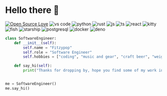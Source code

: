 # Hello there 🤙

[![Open Source Love](https://badges.frapsoft.com/os/v1/open-source.svg?v=102)](https://github.com/ellerbrock/open-source-badge/)
![vs code](https://img.shields.io/badge/Editor-VS_Code-informational?style=flat&logo=visual-studio-code&logoColor=white&color=6aa6f8)
![python](https://img.shields.io/badge/Code-Python-informational?style=flat&logo=python&logoColor=white&color=6aa6f8)
![rust](https://img.shields.io/badge/Code-Rust-informational?style=flat&logo=rust&logoColor=white&color=6aa6f8)
![js](https://img.shields.io/badge/Code-JavaScript-informational?style=flat&logo=javascript&logoColor=white&color=6aa6f8)
![ts](https://img.shields.io/badge/Code-TypeScript-informational?style=flat&logo=typescript&logoColor=white&color=6aa6f8)
![react](https://img.shields.io/badge/Code-React-informational?style=flat&logo=react&logoColor=white&color=6aa6f8)
![kitty](https://img.shields.io/badge/TTY-Kitty-informational?style=flat&logo=gnu-bash&logoColor=white&color=6aa6f8)
![fish](https://img.shields.io/badge/Shell-Fish-informational?style=flat&logo=gnu-bash&logoColor=white&color=6aa6f8)
![starship](https://img.shields.io/badge/Prompt-Starship-informational?style=flat&logo=gnu-bash&logoColor=white&color=6aa6f8)
![postgresql](https://img.shields.io/badge/Tools-PostgreSQL-informational?style=flat&logo=postgresql&logoColor=white&color=6aa6f8)
![docker](https://img.shields.io/badge/Tools-Docker-informational?style=flat&logo=docker&logoColor=white&color=6aa6f8)
![deno](https://img.shields.io/badge/Tools-Deno-informational?style=flat&logo=deno&logoColor=white&color=6aa6f8)

<!-- ![](https://img.shields.io/badge/OS-Linux-informational?style=flat&logo=linux&logoColor=white&color=6aa6f8) -->

```python
class SoftwareEngineer:
    def __init__(self):
        self.name = "Fitzypop"
        self.role = "Software Engineer"
        self.hobbies = ["coding", "music and gear", "craft beer", "weightlifting"]

    def say_hi(self):
        print("Thanks for dropping by, hope you find some of my work interesting.")


me = SoftwareEngineer()
me.say_hi()
```
